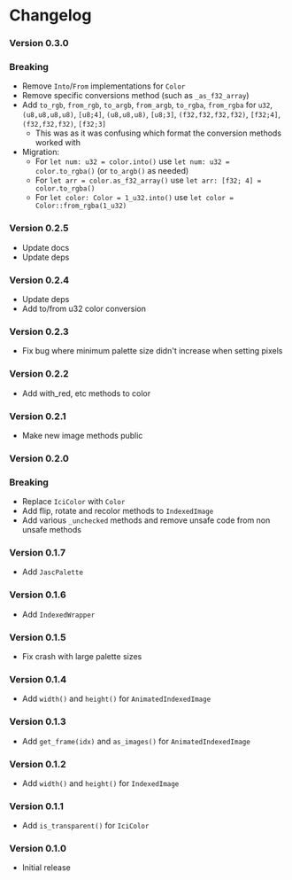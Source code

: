 # Changelog

### Version 0.3.0
### Breaking
- Remove `Into`/`From` implementations for `Color`
- Remove specific conversions method (such as `_as_f32_array`)
- Add `to_rgb`, `from_rgb`, `to_argb`, `from_argb`, `to_rgba`, `from_rgba` for `u32`, `(u8,u8,u8,u8)`, `[u8;4]`, `(u8,u8,u8)`, `[u8;3]`, `(f32,f32,f32,f32)`, `[f32;4]`, `(f32,f32,f32)`, `[f32;3]`
  - This was as it was confusing which format the conversion methods worked with
- Migration:
  - For `let num: u32 = color.into()` use `let num: u32 = color.to_rgba()` (or `to_argb()` as needed)
  - For `let arr = color.as_f32_array()` use `let arr: [f32; 4] = color.to_rgba()`
  - For `let color: Color = 1_u32.into()` use `let color = Color::from_rgba(1_u32)`

### Version 0.2.5
- Update docs
- Update deps

### Version 0.2.4
- Update deps
- Add to/from u32 color conversion

### Version 0.2.3
- Fix bug where minimum palette size didn't increase when setting pixels

### Version 0.2.2
- Add with_red, etc methods to color

### Version 0.2.1
- Make new image methods public

### Version 0.2.0
### Breaking
- Replace `IciColor` with `Color`
- Add flip, rotate and recolor methods to `IndexedImage`
- Add various `_unchecked` methods and remove unsafe code from non unsafe methods

### Version 0.1.7
- Add `JascPalette`

### Version 0.1.6
- Add `IndexedWrapper` 

### Version 0.1.5
- Fix crash with large palette sizes

### Version 0.1.4
- Add `width()` and `height()` for `AnimatedIndexedImage`

### Version 0.1.3
- Add `get_frame(idx)` and `as_images()` for `AnimatedIndexedImage`

### Version 0.1.2
- Add `width()` and `height()` for `IndexedImage`

### Version 0.1.1
- Add `is_transparent()` for `IciColor`

### Version 0.1.0
- Initial release